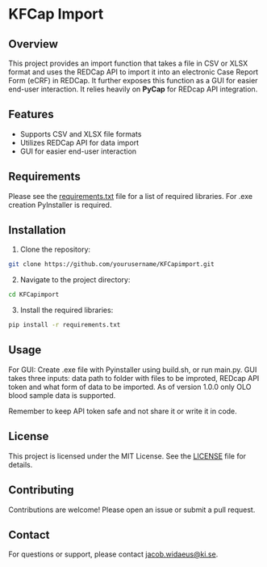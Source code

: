 # KFCap Import

## Overview
This project provides an import function that takes a file in CSV or XLSX format and uses the REDCap API to import it into an electronic Case Report Form (eCRF) in REDCap. It further exposes this function as a GUI for easier end-user interaction.
It relies heavily on **PyCap** for REDcap API integration.

## Features
- Supports CSV and XLSX file formats
- Utilizes REDCap API for data import
- GUI for easier end-user interaction

## Requirements
Please see the [requirements.txt](requirements.txt) file for a list of required libraries. For .exe creation PyInstaller is required.

## Installation
1. Clone the repository:
  ```sh
  git clone https://github.com/yourusername/KFCapimport.git
  ```
2. Navigate to the project directory:
  ```sh
  cd KFCapimport
  ```
3. Install the required libraries:
  ```sh
  pip install -r requirements.txt
  ```

## Usage
For GUI:
Create .exe file with Pyinstaller using build.sh, or run main.py.
GUI takes three inputs: data path to folder with files to be improted, REDcap API token and what form of data to be imported. As of version 1.0.0 only OLO blood sample data is supported.

Remember to keep API token safe and not share it or write it in code.

## License
This project is licensed under the MIT License. See the [LICENSE](LICENSE) file for details.

## Contributing
Contributions are welcome! Please open an issue or submit a pull request.

## Contact
For questions or support, please contact [jacob.widaeus@ki.se](mailto:jacob.widaeus@ki.se).
